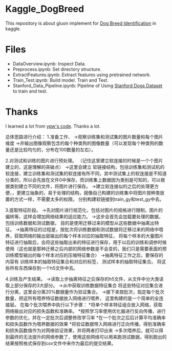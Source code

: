 # Kaggle_DogBreed

This repository is about gluon implement for [Dog Breed Identification](https://www.kaggle.com/c/dog-breed-identification) in kaggle.



# Files

- DataOverview.ipynb: Inspect Data.
- Preprocess.ipynb: Set directory structure.
- ExtractFeatures.ipynb: Extract features using pretrained network.
- Train_Test.ipynb: Build model. Train and Test.
- Stanford_Data_Pipeline.ipynb: Pipeline of Using [Stanford Dogs Dataset](http://vision.stanford.edu/aditya86/ImageNetDogs/) to train and test.

# Thanks

I learned a lot from [ypw's code](https://github.com/ypwhs/DogBreed_gluon). Thanks a lot.


总体思路进行介绍：
1.准备工作、
->观察训练集和测试集的图片数量和每个图片维度 
->并输出图像观察包含的每个种类狗的图像数量（可以发现每个种类狗的数量还是比较均匀的，分布在100数量的左右）。

2.对测试和训练的图片进行预处理。  （记住这里建立软连接的时候是一个个图片建立的，这是理解的突破点）
->这里会建立 软链接结构，包括训练集和测试机的软连接，建立训练集和测试集的软连接有所不同，其中测试集上的软连接是不知道分类的，所以会先放在文件0中保存，而训练集上数据因为类别是可知的，可以根据类别建立不同的文件，将图片进行保存。 
->建立软连接似的之后的处理更方便，，更建立抽象的，易于处理的结构，就像自己构建的训练集中将图片按种类放置的方式一样，不需要太多的权限。   分别构建软链接到train_gy和test_gy中去。

3.提取特征阶段。 
->先对图片进行规范化，包括对图片的规格进行限制，图片的偏转等，这样会增加网络结果的适应能力。
->这步会首先会加载要处理的数据，包括训练数据和测试数据，  目的是使用迁移过来的模型从这些数据中抽离出特征。
->抽离特征的过程是，按批次将训练数据和测试数据将迁移过来的网络中喂养，获取网络的输出层输出的每个样本对应的抽取特征， 将每个样本的大量图片特征进行抽取后，会将这些抽取出来的特征进行保存，用于以后的训练和调参时候使用（这也就是那种迁移之后内部的网络参数是不会变的，我们只是需要表面的预训练模型输出的每个样本对应的压缩特征集合）
->抽离特征工作之后，要保存的内容有 训练样本的抽取特征集合和对应的标签，  测试样本的抽取特征集合。  将这些所有东西保存到一个h5文件中去。

4.训练及产生结果。
->读取上步抽离特征之后保存的h5文件，从文件中分大类读取上部分保存的3大部分。
->从中获取训练数据特征集合  将这些特征对应集合进行分离，这里会分离20%数据量作为验证集合。
->接下来按批次，指定每个批次数量，把这所有喂养特征数据放入网络进行喂养，  这里构建的是一个简单的全连接层。
   在每个批次喂养中执行以下步骤：
       *将单个样本特征组合放入网络，获取网络输出对应的损失函数和准确率。
       *按照学习率使用优化器进行反向传播，进行参数的优化，并在一定批次后调整修改学习率
       *在一个批次之后后计算平均准确率和损失函数作为喂养数据的效果
       *将验证数据带入网络进行正向传播，得到准确率和损失函数值作为对网络验证效果，并将两者打印出来
->多次喂养后，就可以得到最终的无法提升的网络参数了，使用这些网络可以用来跑测试数据，得到跑出的结果按照格式保存到csv文件中来作为最后的提交结果。